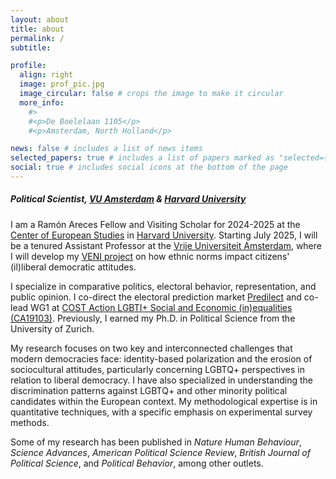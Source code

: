 ```yaml
---
layout: about
title: about
permalink: /
subtitle:

profile:
  align: right
  image: prof_pic.jpg
  image_circular: false # crops the image to make it circular
  more_info:
    #>
    #<p>De Boelelaan 1105</p>
    #<p>Amsterdam, North Holland</p>

news: false # includes a list of news items
selected_papers: true # includes a list of papers marked as "selected={true}"
social: true # includes social icons at the bottom of the page
---
```


##### Political Scientist, [VU Amsterdam](https://vu.nl/en) & [Harvard University](https://www.harvard.edu/)

I am a Ramón Areces Fellow and Visiting Scholar for 2024-2025 at the [Center of European Studies](https://ces.fas.harvard.edu/) in [Harvard University](https://www.harvard.edu/). Starting July 2025, I will be a tenured Assistant Professor at the [Vrije Universiteit Amsterdam](https://vu.nl/en), where I will develop my [VENI project](https://www.nwo.nl/en/calls/nwo-talent-programme) on how ethnic norms impact citizens' (il)liberal democratic attitudes.

I specialize in comparative politics, electoral behavior, representation, and public opinion. I co-direct the electoral prediction market [Predilect](http://predilect.org) and co-lead WG1 at [COST Action LGBTI+ Social and Economic (in)equalities (CA19103)](https://www.lgbtinequalities.eu/). Previously, I earned my Ph.D. in Political Science from the University of Zurich.

My research focuses on two key and interconnected challenges that modern democracies face: identity-based polarization and the erosion of sociocultural attitudes, particularly concerning LGBTQ+ perspectives in relation to liberal democracy. I have also specialized in understanding the discrimination patterns against LGBTQ+ and other minority political candidates within the European context. My methodological expertise is in quantitative techniques, with a specific emphasis on experimental survey methods.

Some of my research has been published in _Nature Human Behaviour_, _Science Advances_, _American Political Science Review_, _British Journal of Political Science_, and _Political Behavior_, among other outlets.
